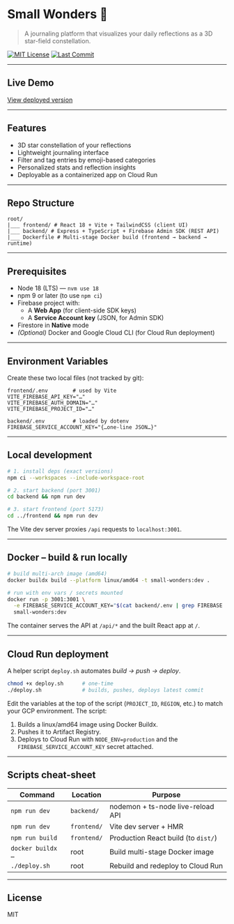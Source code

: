 # Small Wonders 🌟

> A journaling platform that visualizes your daily reflections as a 3D star-field constellation.

[![MIT License](https://img.shields.io/badge/license-MIT-green)](./LICENSE)
[![Last Commit](https://img.shields.io/github/last-commit/your-username/small-wonders)](https://github.com/your-username/small-wonders)

---

## Live Demo  
[View deployed version](https://small-wonders-838262699382.us-central1.run.app)

---

## Features

- 3D star constellation of your reflections
- Lightweight journaling interface
- Filter and tag entries by emoji-based categories
- Personalized stats and reflection insights
- Deployable as a containerized app on Cloud Run

---

## Repo Structure
```
root/
|___ frontend/ # React 18 + Vite + TailwindCSS (client UI)
|___ backend/ # Express + TypeScript + Firebase Admin SDK (REST API)
|___ Dockerfile # Multi-stage Docker build (frontend → backend → runtime)
```

---

## Prerequisites

- Node 18 (LTS) — `nvm use 18`
- npm 9 or later (to use `npm ci`)
- Firebase project with:
  - A **Web App** (for client-side SDK keys)
  - A **Service Account key** (JSON, for Admin SDK)
- Firestore in **Native** mode
- *(Optional)* Docker and Google Cloud CLI (for Cloud Run deployment)

---

## Environment Variables

Create these two local files (not tracked by git):

```
frontend/.env        # used by Vite
VITE_FIREBASE_API_KEY="…"
VITE_FIREBASE_AUTH_DOMAIN="…"
VITE_FIREBASE_PROJECT_ID="…"

backend/.env         # loaded by dotenv
FIREBASE_SERVICE_ACCOUNT_KEY="{…one-line JSON…}"
```

---

## Local development
```bash
# 1. install deps (exact versions)
npm ci --workspaces --include-workspace-root

# 2. start backend (port 3001)
cd backend && npm run dev

# 3. start frontend (port 5173)
cd ../frontend && npm run dev
```

The Vite dev server proxies `/api` requests to `localhost:3001`.

---

## Docker – build & run locally

```bash
# build multi-arch image (amd64)
docker buildx build --platform linux/amd64 -t small-wonders:dev .

# run with env vars / secrets mounted
docker run -p 3001:3001 \
  -e FIREBASE_SERVICE_ACCOUNT_KEY="$(cat backend/.env | grep FIREBASE | cut -d '=' -f2-)" \
  small-wonders:dev
```

The container serves the API at `/api/*` and the built React app at `/`.

---

## Cloud Run deployment

A helper script `deploy.sh` automates *build → push → deploy*.

```bash
chmod +x deploy.sh      # one-time
./deploy.sh             # builds, pushes, deploys latest commit
```

Edit the variables at the top of the script (`PROJECT_ID`, `REGION`, etc.) to match your GCP environment. The script:
1. Builds a linux/amd64 image using Docker Buildx.
2. Pushes it to Artifact Registry.
3. Deploys to Cloud Run with `NODE_ENV=production` and the `FIREBASE_SERVICE_ACCOUNT_KEY` secret attached.

---

## Scripts cheat-sheet

| Command | Location | Purpose |
|---------|----------|---------|
| `npm run dev` | `backend/` | nodemon + ts-node live-reload API |
| `npm run dev` | `frontend/` | Vite dev server + HMR |
| `npm run build` | `frontend/` | Production React build (to `dist/`) |
| `docker buildx …` | root | Build multi-stage Docker image |
| `./deploy.sh` | root | Rebuild and redeploy to Cloud Run |

---

## License
MIT 
